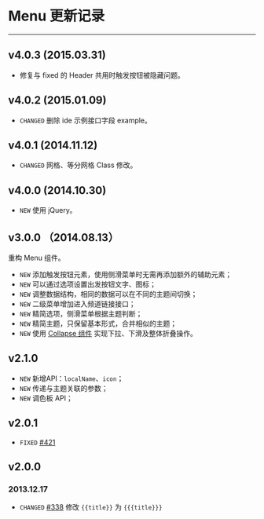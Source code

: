 # Menu 更新记录
---

## v4.0.3 (2015.03.31)

- 修复与 fixed 的 Header 共用时触发按钮被隐藏问题。

## v4.0.2 (2015.01.09)

- `CHANGED` 删除 ide 示例接口字段 example。

## v4.0.1 (2014.11.12)

- `CHANGED` 网格、等分网格 Class 修改。

## v4.0.0 (2014.10.30)

- `NEW` 使用 jQuery。

## v3.0.0 （2014.08.13）

重构 Menu 组件。

- `NEW` 添加触发按钮元素，使用侧滑菜单时无需再添加额外的辅助元素；
- `NEW` 可以通过选项设置出发按钮文字、图标；
- `NEW` 调整数据结构，相同的数据可以在不同的主题间切换；
- `NEW` 二级菜单增加进入频道链接接口；
- `NEW` 精简选项，侧滑菜单根据主题判断；
- `NEW` 精简主题，只保留基本形式，合并相似的主题；
- `NEW` 使用 [Collapse 组件](http://amazeui.org/javascript/collapse) 实现下拉、下滑及整体折叠操作。


## v2.1.0

- `NEW` 新增API：`localName`、`icon`；
- `NEW` 传递与主题关联的参数；
- `NEW` 调色板 API；


## v2.0.1

- `FIXED` [#421](https://github.com/allmobilize/issues/issues/421)


## v2.0.0

### 2013.12.17

* `CHANGED` [#338](https://github.com/allmobilize/issues/issues/338) 修改 `{{title}}` 为 `{{{title}}}`

